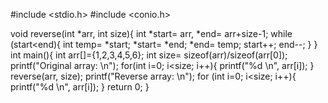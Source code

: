 #include <stdio.h>
#include <conio.h>

void reverse(int *arr, int size){
int *start= arr, *end= arr+size-1;
while (start<end){
    int temp= *start;
    *start= *end;
    *end= temp;
    start++;
    end--;
}
}
int main(){
int arr[]={1,2,3,4,5,6};
int size= sizeof(arr)/sizeof(arr[0]);
printf("Original array: \n");
for(int i=0; i<size; i++){
    printf("%d \n", arr[i]);
}
reverse(arr, size);
printf("Reverse array: \n");
for (int i=0; i<size; i++){
    printf("%d \n", arr[i]);
}
return 0;
}
